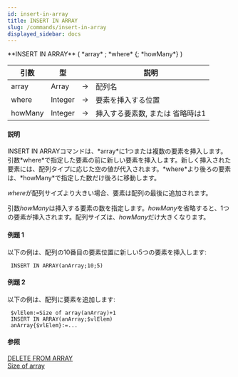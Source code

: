 ```yaml
---
id: insert-in-array
title: INSERT IN ARRAY
slug: /commands/insert-in-array
displayed_sidebar: docs
---
```


<!--REF #_command_.INSERT IN ARRAY.Syntax-->**INSERT IN ARRAY** ( *array* ; *where* {; *howMany*} )<!-- END REF-->
<!--REF #_command_.INSERT IN ARRAY.Params-->
| 引数 | 型 |  | 説明 |
| --- | --- | --- | --- |
| array | Array | &srarr; | 配列名 |
| where | Integer | &srarr; | 要素を挿入する位置 |
| howMany | Integer | &srarr; | 挿入する要素数, または 省略時は1 |

<!-- END REF-->

#### 説明 

<!--REF #_command_.INSERT IN ARRAY.Summary-->INSERT IN ARRAYコマンドは、*array*に1つまたは複数の要素を挿入します。<!-- END REF-->引数*where*で指定した要素の前に新しい要素を挿入します。新しく挿入された要素には、配列タイプに応じた空の値が代入されます。*where*より後ろの要素は、*howMany*で指定した数だけ後ろに移動します。

*where*が配列サイズより大きい場合、要素は配列の最後に追加されます。

引数*howMany*は挿入する要素の数を指定します。*howMany*を省略すると、1つの要素が挿入されます。配列サイズは、*howMany*だけ大きくなります。

#### 例題 1 

以下の例は、配列の10番目の要素位置に新しい5つの要素を挿入します:   

```4d
 INSERT IN ARRAY(anArray;10;5)
```

#### 例題 2 

以下の例は、配列に要素を追加します: 

```4d
 $vlElem:=Size of array(anArray)+1
 INSERT IN ARRAY(anArray;$vlElem)
 anArray{$vlElem}:=...
```

#### 参照 

[DELETE FROM ARRAY](delete-from-array.md)  
[Size of array](size-of-array.md)  